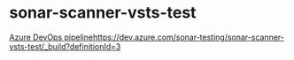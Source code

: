 # sonar-scanner-vsts-test

[Azure DevOps pipeline](https://dev.azure.com/sonar-testing/sonar-scanner-vsts-test/_build?definitionId=3)https://dev.azure.com/sonar-testing/sonar-scanner-vsts-test/_build?definitionId=3
